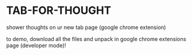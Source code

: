 # TAB-FOR-THOUGHT
shower thoughts on ur new tab page (google chrome extension)

to demo, download all the files and unpack in google chrome extensions page (developer mode)!
